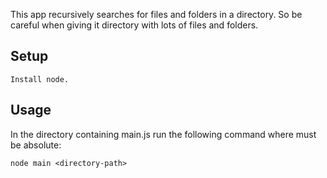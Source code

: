 This app recursively searches for files and folders in a directory. So be careful when giving it directory with lots of files and folders.


Setup
---
 
```
Install node.
```



Usage
---

In the directory containing main.js run the following command where <directory-path> must be absolute:
 
```
node main <directory-path>
```
